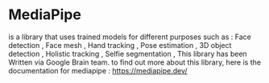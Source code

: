 # MediaPipe 
is a library that uses trained models for different purposes such as :
Face detection ,
Face mesh ,
Hand tracking ,
Pose estimation ,
3D object detection ,
Holistic tracking ,
Selfie segmentation ,
This library has been Written via Google Brain team. 
to find out more about this library, here is the documentation for mediapipe : https://mediapipe.dev/
